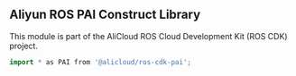 ## Aliyun ROS PAI Construct Library

This module is part of the AliCloud ROS Cloud Development Kit (ROS CDK) project.

```go
import * as PAI from '@alicloud/ros-cdk-pai';
```
